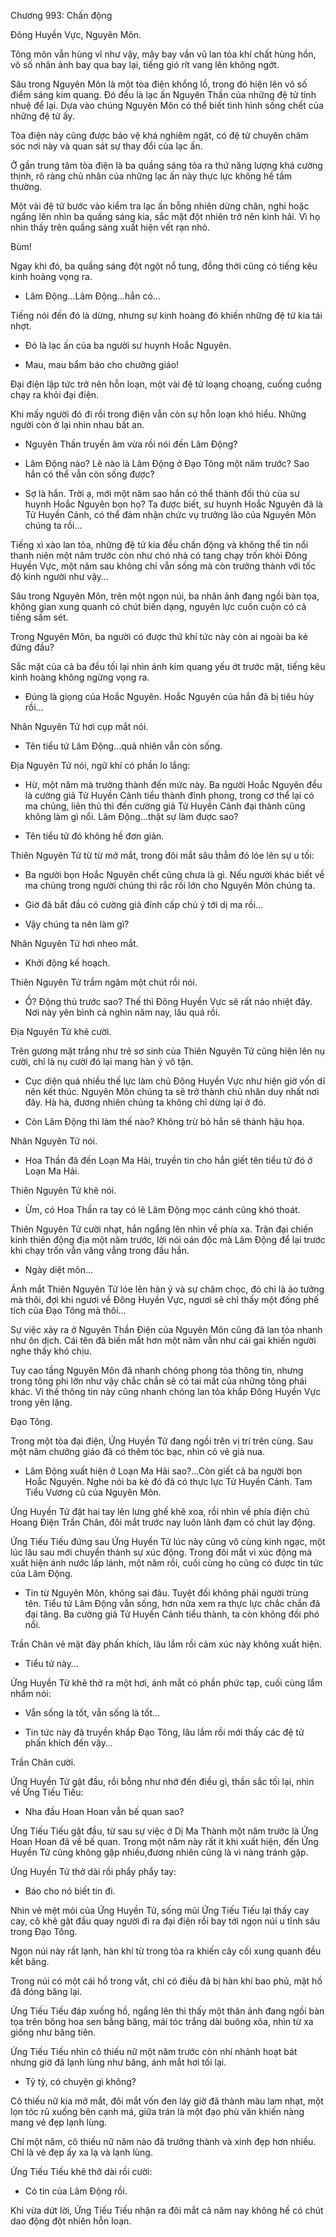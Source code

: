 




Chương 993: Chấn động


Đông Huyền Vực, Nguyên Môn.

Tông môn vẫn hùng vĩ như vậy, mây bay vần vũ lan tỏa khí chất hùng hồn, vô số nhân ảnh bay qua bay lại, tiếng gió rít vang lên không ngớt.

Sâu trong Nguyên Môn là một tòa điện khổng lồ, trong đó hiện lên vô số điểm sáng kim quang. Đó đều là lạc ấn Nguyên Thần của những đệ tử tinh nhuệ để lại. Dựa vào chúng Nguyên Môn có thể biết tình hình sống chết của những đệ tử ấy.

Tòa điện này cũng được bảo vệ khá nghiêm ngặt, có đệ tử chuyên chăm sóc nơi này và quan sát sự thay đổi của lạc ấn.

Ở gần trung tâm tòa điện là ba quầng sáng tỏa ra thứ năng lượng khá cường thịnh, rõ ràng chủ nhân của những lạc ấn này thực lực không hề tầm thường.

Một vài đệ tử bước vào kiểm tra lạc ấn bỗng nhiên dừng chân, nghi hoặc ngẩng lên nhìn ba quầng sáng kia, sắc mặt đột nhiên trở nên kinh hãi. Vì họ nhìn thấy trên quầng sáng xuất hiện vết rạn nhỏ.

Bùm!

Ngay khi đó, ba quầng sáng đột ngột nổ tung, đồng thời cũng có tiếng kêu kinh hoảng vọng ra.

- Lâm Động…Lâm Động…hắn có…

Tiếng nói đến đó là dừng, nhưng sự kinh hoàng đó khiến những đệ tử kia tái nhợt.

- Đó là lạc ấn của ba người sư huynh Hoắc Nguyên.

- Mau, mau bẩm báo cho chưởng giáo!

Đại điện lập tức trở nên hỗn loạn, một vài đệ tử loạng choạng, cuống cuồng chạy ra khỏi đại điện.

Khi mấy người đó đi rồi trong điện vẫn còn sự hỗn loạn khó hiểu. Những người còn ở lại nhìn nhau bất an.

- Nguyên Thần truyền âm vừa rồi nói đến Lâm Động?

- Lâm Động nào? Lẽ nào là Lâm Động ở Đạo Tông một năm trước? Sao hắn có thể vẫn còn sống được?

- Sợ là hắn. Trời ạ, mới một năm sao hắn có thể thành đối thủ của sư huynh Hoắc Nguyên bọn họ? Ta được biết, sư huynh Hoắc Nguyên đã là Tử Huyền Cảnh, có thể đảm nhận chức vụ trưởng lão của Nguyên Môn chúng ta rồi…

Tiếng xì xào lan tỏa, những đệ tử kia đều chấn động và không thể tin nổi thanh niên một năm trước còn như chó nhà có tang chạy trốn khỏi Đông Huyền Vực, một năm sau không chỉ vẫn sống mà còn trưởng thành với tốc độ kinh người như vậy…

Sâu trong Nguyên Môn, trên một ngọn núi, ba nhân ảnh đang ngồi bàn tọa, không gian xung quanh có chút biến dạng, nguyên lực cuồn cuộn có cả tiếng sấm sét.

Trong Nguyên Môn, ba người có được thứ khí tức này còn ai ngoài ba kẻ đứng đầu?

Sắc mặt của cả ba đều tối lại nhìn ánh kim quang yếu ớt trước mặt, tiếng kêu kinh hoàng không ngừng vọng ra.

- Đúng là giọng của Hoắc Nguyên. Hoắc Nguyên của hắn đã bị tiêu hủy rồi…

Nhân Nguyên Tử hơi cụp mắt nói.

- Tên tiểu tử Lâm Động…quả nhiên vẫn còn sống.

Địa Nguyên Tử nói, ngữ khí có phần lo lắng:

- Hừ, một năm mà trưởng thành đến mức này. Ba người Hoắc Nguyên đều là cường giả Tử Huyền Cảnh tiểu thành đỉnh phong, trong cơ thể lại có ma chủng, liên thủ thì đến cường giả Tử Huyền Cảnh đại thành cũng không làm gì nổi. Lâm Động…thật sự làm được sao?

- Tên tiểu tử đó không hề đơn giản.

Thiên Nguyên Tử từ từ mở mắt, trong đôi mắt sâu thẳm đó lóe lên sự u tối:

- Ba người bọn Hoắc Nguyên chết cũng chưa là gì. Nếu người khác biết về ma chủng trong người chúng thì rắc rối lớn cho Nguyên Môn chúng ta.

- Giờ đã bắt đầu có cường giả đỉnh cấp chú ý tới dị ma rồi…

- Vậy chúng ta nên làm gì?

Nhân Nguyên Tử hơi nheo mắt.

- Khởi động kế hoạch.

Thiên Nguyên Tử trầm ngâm một chút rồi nói.

- Ồ? Động thủ trước sao? Thế thì Đông Huyền Vực sẽ rất náo nhiệt đây. Nơi này yên bình cả nghìn năm nay, lâu quá rồi.

Địa Nguyên Tử khẽ cười.

Trên gương mặt trắng như trẻ sơ sinh của Thiên Nguyên Tử cũng hiện lên nụ cười, chỉ là nụ cười đó lại mang hàn ý vô tận.

- Cục diện quá nhiều thế lực làm chủ Đông Huyền Vực như hiện giờ vốn dĩ nên kết thúc. Nguyên Môn chúng ta sẽ trở thành chủ nhân duy nhất nơi đây. Hà hà, đương nhiên chúng ta không chỉ dừng lại ở đó.

- Còn Lâm Động thì làm thế nào? Không trừ bỏ hắn sẽ thành hậu họa.

Nhân Nguyên Tử nói.

- Hoa Thần đã đến Loạn Ma Hải, truyền tin cho hắn giết tên tiểu tử đó ở Loạn Ma Hải.

Thiên Nguyên Tử khẽ nói.

- Ừm, có Hoa Thần ra tay có lẽ Lâm Động mọc cánh cũng khó thoát.

Thiên Nguyên Tử cười nhạt, hắn ngẩng lên nhìn về phía xa. Trận đại chiến kinh thiên động địa một năm trước, lời nói oán độc mà Lâm Động để lại trước khi chạy trốn vẫn văng vẳng trong đầu hắn.

- Ngày diệt môn…

Ánh mắt Thiên Nguyên Tử lóe lên hàn ý và sự châm chọc, đó chỉ là ảo tưởng mà thôi, đợi khi ngươi về Đông Huyền Vực, ngươi sẽ chỉ thấy một đống phế tích của Đạo Tông mà thôi…

Sự việc xảy ra ở Nguyên Thần Điện của Nguyên Môn cũng đã lan tỏa nhanh như ôn dịch. Cái tên đã biến mất hơn một năm vẫn như cái gai khiến người nghe thấy khó chịu.

Tuy cao tầng Nguyên Môn đã nhanh chóng phong tỏa thông tin, nhưng trong tông phi lớn như vậy chắc chắn sẽ có tai mắt của những tông phái khác. Vì thế thông tin này cũng nhanh chóng lan tỏa khắp Đông Huyền Vực trong yên lặng.

Đạo Tông.

Trong một tòa đại điện, Ứng Huyền Tử đang ngồi trên vị trí trên cùng. Sau một năm chưởng giáo đã có thêm tóc bạc, nhìn cỏ vẻ già nua.

- Lâm Động xuất hiện ở Loạn Ma Hải sao?...Còn giết cả ba người bọn Hoắc Nguyên. Nghe nói ba kẻ đó đã có thực lực Tử Huyền Cảnh. Tam Tiểu Vương cũ của Nguyên Môn.

Ứng Huyền Tử đặt hai tay lên lưng ghế khẽ xoa, rồi nhìn về phía điện chủ Hoang Điện Trần Chân, đôi mắt trước nay luôn lãnh đạm có chút lay động.

Ứng Tiếu Tiếu đứng sau Ứng Huyền Tử lúc này cũng vô cùng kinh ngạc, một lúc lâu sau mới chuyển thành sự xúc động. Trong đôi mắt vì xúc động mà xuất hiện ánh nước lấp lánh, một năm rồi, cuối cùng họ cũng có được tin tức của Lâm Động.

- Tin từ Nguyên Môn, không sai đâu. Tuyệt đối không phải người trùng tên. Tiểu tử Lâm Động vẫn sống, hơn nữa xem ra thực lực chắc chắn đã đại tăng. Ba cường giả Tử Huyền Cảnh tiểu thành, ta còn không đối phó nổi.

Trần Chân vẻ mặt đày phấn khích, lâu lắm rồi cảm xúc này không xuất hiện.

- Tiểu tử này…

Ứng Huyền Tử khẽ thở ra một hơi, ánh mắt có phần phức tạp, cuối cùng lẩm nhẩm nói:

- Vẫn sống là tốt, vẫn sống là tốt…

- Tin tức này đã truyền khắp Đạo Tông, lâu lắm rồi mới thấy các đệ tử phấn khích đến vậy…

Trần Chân cười.

Ứng Huyền Tử gật đầu, rồi bỗng như nhớ đến điều gì, thần sắc tối lại, nhìn về Ứng Tiếu Tiếu:

- Nha đầu Hoan Hoan vẫn bế quan sao?

Ứng Tiếu Tiếu gật đầu, từ sau sự việc ở Dị Ma Thành một năm trước là Ứng Hoan Hoan đã về bế quan. Trong một năm này rất ít khi xuất hiện, đến Ứng Huyền Tử cũng không gặp nhiều,đương nhiên cũng là vì nàng tránh gặp.

Ứng Huyền Tử thở dài rồi phẩy phẩy tay:

- Báo cho nó biết tin đi.

Nhìn vẻ mệt mỏi của Ứng Huyền Tử, sống mũi Ứng Tiếu Tiếu lại thấy cay cay, cô khẽ gật đầu quay người đi ra đại điện rồi bay tới ngọn núi u tĩnh sâu trong Đạo Tông.

Ngọn núi này rất lạnh, hàn khí từ trong tỏa ra khiến cây cối xung quanh đều kết băng.

Trong núi có một cái hồ trong vắt, chỉ có điều đã bị hàn khí bao phủ, mặt hồ đã đóng băng lại.

Ứng Tiếu Tiếu đáp xuống hồ, ngẩng lên thì thấy một thân ảnh đang ngồi bàn tọa trên bông hoa sen bằng băng, mái tóc trắng dài buông xõa, nhìn từ xa giống như băng tiên.

Ứng Tiếu Tiếu nhìn cô thiếu nữ một năm trước còn nhí nhảnh hoạt bát nhưng giờ đã lạnh lùng như băng, ánh mắt hơi tối lại.

- Tỷ tỷ, có chuyện gì không?

Cô thiếu nữ kia mở mắt, đôi mắt vốn đen láy giờ đã thành màu lam nhạt, một lọn tóc rủ xuống bên cạnh má, giữa trán là một đạo phù văn khiến nàng mang vẻ đẹp lạnh lùng.

Chỉ một năm, cô thiếu nữ năm nào đã trưởng thành và xinh đẹp hơn nhiều. Chỉ là vẻ đẹp ấy xa lạ và lạnh lùng.

Ứng Tiếu Tiếu khẽ thở dài rồi cười:

- Có tin của Lâm Động rồi.

Khi vừa dứt lời, Ứng Tiếu Tiếu nhận ra đôi mắt cả năm nay không hề có chút dao động đột nhiên hỗn loạn.




